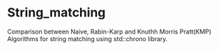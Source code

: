 # String_matching
Comparison between Naive, Rabin-Karp and Knuthh Morris Pratt(KMP) Algorithms for string matching using std::chrono library.
